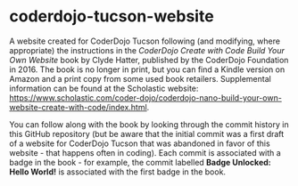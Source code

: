 # coderdojo-tucson-website
A website created for CoderDojo Tucson following (and modifying, where appropriate) the instructions in 
the _CoderDojo <NANO> Create with Code Build Your Own Website_ book by Clyde Hatter, published by the CoderDojo Foundation in 2016. The book is no longer in print, but you can find a Kindle version on Amazon and a print copy from some used book retailers. Supplemental information can be found at the Scholastic website: https://www.scholastic.com/coder-dojo/coderdojo-nano-build-your-own-website-create-with-code/index.html.

You can follow along with the book by looking through the commit history in this GitHub repository (but be aware that the initial commit was a first draft of a website for CoderDojo Tucson that was abandoned in favor of this website - that happens often in coding). Each commit is associated with a badge in the book - for example, the commit labelled **Badge Unlocked: Hello World!** is associated with the first badge in the book.
